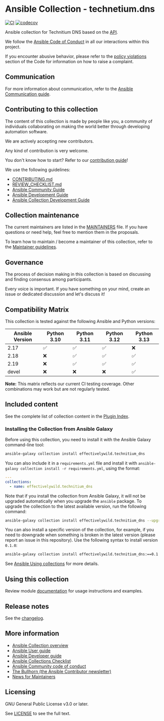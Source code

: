 # Ansible Collection - technetium.dns

[![CI](https://github.com/effectivelywild/ansible-collection-technitium-dns/actions/workflows/ci.yml/badge.svg)](https://github.com/effectivelywild/ansible-collection-technitium-dns/actions/workflows/ci.yml) [![codecov](https://codecov.io/github/effectivelywild/ansible-collection-technitium-dns/graph/badge.svg?token=UVSWMN1RV1)](https://codecov.io/github/effectivelywild/ansible-collection-technitium-dns)

Ansible collection for Technitium DNS based on the [API](https://github.com/TechnitiumSoftware/DnsServer/blob/master/APIDOCS.md).


We follow the [Ansible Code of Conduct](https://docs.ansible.com/ansible/devel/community/code_of_conduct.html) in all our interactions within this project.

If you encounter abusive behavior, please refer to the [policy violations](https://docs.ansible.com/ansible/devel/community/code_of_conduct.html#policy-violations) section of the Code for information on how to raise a complaint.

## Communication

For more information about communication, refer to the [Ansible Communication guide](https://docs.ansible.com/ansible/devel/community/communication.html).

## Contributing to this collection

The content of this collection is made by people like you, a community of individuals collaborating on making the world better through developing automation software.

We are actively accepting new contributors.

Any kind of contribution is very welcome.

You don't know how to start? Refer to our [contribution guide](CONTRIBUTING.md)!

We use the following guidelines:

* [CONTRIBUTING.md](CONTRIBUTING.md)
* [REVIEW_CHECKLIST.md](REVIEW_CHECKLIST.md)
* [Ansible Community Guide](https://docs.ansible.com/ansible/latest/community/index.html)
* [Ansible Development Guide](https://docs.ansible.com/ansible/devel/dev_guide/index.html)
* [Ansible Collection Development Guide](https://docs.ansible.com/ansible/devel/dev_guide/developing_collections.html#contributing-to-collections)

## Collection maintenance

The current maintainers are listed in the [MAINTAINERS](MAINTAINERS) file. If you have questions or need help, feel free to mention them in the proposals.

To learn how to maintain / become a maintainer of this collection, refer to the [Maintainer guidelines](MAINTAINING.md).

## Governance

The process of decision making in this collection is based on discussing and finding consensus among participants.

Every voice is important. If you have something on your mind, create an issue or dedicated discussion and let's discuss it!

## Compatibility Matrix

This collection is tested against the following Ansible and Python versions:

| Ansible Version | Python 3.10 | Python 3.11 | Python 3.12 | Python 3.13 |
|----------------|--------------|--------------|--------------|--------------|
| 2.17           | ✅           | ✅           | ✅           | ❌           |
| 2.18           | ❌           | ✅           | ✅           | ✅           |
| 2.19           | ❌           | ✅           | ✅           | ✅           |
| devel          | ❌           | ❌           | ❌           | ✅           |

**Note:** This matrix reflects our current CI testing coverage. Other combinations may work but are not regularly tested.

## Included content
See the complete list of collection content in the [Plugin Index](https://effectivelywild.github.io/ansible-collection-technitium-dns/collections/index_module.html).

### Installing the Collection from Ansible Galaxy

Before using this collection, you need to install it with the Ansible Galaxy command-line tool:
```bash
ansible-galaxy collection install effectivelywild.technitium_dns
```

You can also include it in a `requirements.yml` file and install it with `ansible-galaxy collection install -r requirements.yml`, using the format:
```yaml
---
collections:
  - name: effectivelywild.technitium_dns
```

Note that if you install the collection from Ansible Galaxy, it will not be upgraded automatically when you upgrade the `ansible` package. To upgrade the collection to the latest available version, run the following command:
```bash
ansible-galaxy collection install effectivelywild.technitium_dns --upgrade
```

You can also install a specific version of the collection, for example, if you need to downgrade when something is broken in the latest version (please report an issue in this repository). Use the following syntax to install version `0.1.0`:

```bash
ansible-galaxy collection install effectivelywild.technitium_dns:==0.1.0
```

See [Ansible Using collections](https://docs.ansible.com/ansible/devel/user_guide/collections_using.html) for more details.

## Using this collection

Review module [documentation](https://effectivelywild.github.io/ansible-collection-technitium-dns/collections/effectivelywild/technitium_dns/index.html#plugins-in-effectivelywild-technitium-dns) for usage instructions and examples.

## Release notes

See the [changelog](https://github.com/effectivelywild/ansible-collection-technitium-dns/tree/main/CHANGELOG.rst).

## More information

- [Ansible Collection overview](https://github.com/ansible-collections/overview)
- [Ansible User guide](https://docs.ansible.com/ansible/devel/user_guide/index.html)
- [Ansible Developer guide](https://docs.ansible.com/ansible/devel/dev_guide/index.html)
- [Ansible Collections Checklist](https://github.com/ansible-collections/overview/blob/main/collection_requirements.rst)
- [Ansible Community code of conduct](https://docs.ansible.com/ansible/devel/community/code_of_conduct.html)
- [The Bullhorn (the Ansible Contributor newsletter)](https://us19.campaign-archive.com/home/?u=56d874e027110e35dea0e03c1&id=d6635f5420)
- [News for Maintainers](https://github.com/ansible-collections/news-for-maintainers)

## Licensing

GNU General Public License v3.0 or later.

See [LICENSE](https://www.gnu.org/licenses/gpl-3.0.txt) to see the full text.